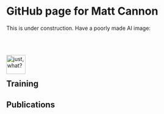 # GitHub page for Matt Cannon

This is under construction. Have a poorly made AI image:

<br/><br/>

<img align="left" src="https://www.dropbox.com/scl/fi/ytfyde18llcyvl03fqnqo/under_construction.jpg?rlkey=qn6bxe99q0wsvx1nkv6z7qwa5&dl=0" alt="just, what?" width="50" height="50"/>

<br/><br/>


## Training

## Publications

